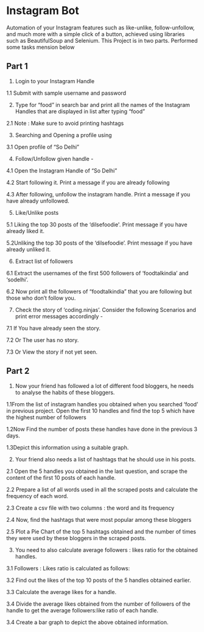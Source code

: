 # Instagram Bot
Automation of your Instagram features such as like-unlike, follow-unfollow, and much more with a simple click of a button, achieved using libraries such as BeautifulSoup and Selenium.
This Project is in two parts. Performed some tasks mension below

## Part 1 
1. Login to your Instagram Handle

1.1 Submit with sample username and password

2. Type for “food” in search bar and print all the names of the Instagram Handles that are displayed in list after typing “food”

2.1 Note : Make sure to avoid printing hashtags

3. Searching and Opening a profile using 

3.1 Open profile of “So Delhi”

4. Follow/Unfollow given handle - 

4.1 Open the Instagram Handle of “So Delhi”

4.2 Start following it. Print a message if you are already following

4.3 After following, unfollow the instagram handle. Print a message if you have already unfollowed.

5. Like/Unlike posts

5.1 Liking the top 30 posts of the ‘dilsefoodie'. Print message if you have already liked it.

5.2Unliking the top 30 posts of the ‘dilsefoodie’. Print message if you have already unliked it.

6. Extract list of followers

6.1 Extract the usernames of the first 500 followers of ‘foodtalkindia’ and ‘sodelhi’.

6.2 Now print all the followers of “foodtalkindia” that you are following but those who don’t follow you.

7. Check the story of ‘coding.ninjas’. Consider the following Scenarios and print error messages accordingly -

7.1 If You have already seen the story.

7.2 Or The user has no story.

7.3 Or View the story if not yet seen.

## Part 2

1. Now your friend has followed a lot of different food bloggers, he needs to analyse the habits of these bloggers.

1.1From the list of instagram handles you obtained when you searched ‘food’ in previous project. Open the first 10 handles and find the top 5 which have the highest number of followers

1.2Now Find the number of posts these handles have done in the previous 3 days.

1.3Depict this information using a suitable graph.

2. Your friend also needs a list of hashtags that he should use in his posts.

2.1 Open the 5 handles you obtained in the last question, and scrape the content of the first 10 posts of each handle.

2.2 Prepare a list of all words used in all the scraped posts and calculate the frequency of each word.

2.3 Create a csv file with two columns : the word and its frequency

2.4 Now, find the hashtags that were most popular among these bloggers

2.5 Plot a Pie Chart of the top 5 hashtags obtained and the number of times they were used by these bloggers in the scraped posts.

3. You need to also calculate average followers : likes ratio for the obtained handles.

3.1 Followers : Likes ratio is calculated as follows:

3.2 Find out the likes of the top 10 posts of the 5 handles obtained earlier.

3.3 Calculate the average likes for a handle.

3.4 Divide the average likes obtained from the number of followers of the handle to get the average followers:like ratio of each handle.

3.4 Create a bar graph to depict the above obtained information.
